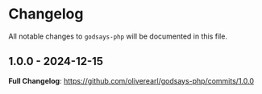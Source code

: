 # Changelog

All notable changes to `godsays-php` will be documented in this file.

## 1.0.0 - 2024-12-15

**Full Changelog**: https://github.com/oliverearl/godsays-php/commits/1.0.0
